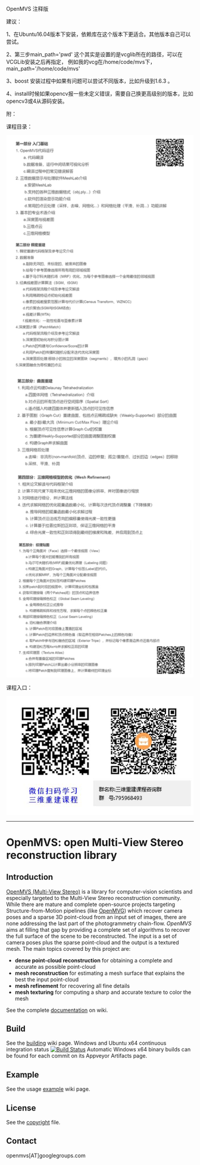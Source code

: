 
OpenMVS 注释版

建议：

1、在Ubuntu16.04版本下安装，依赖库在这个版本下更适合。其他版本自己可以尝试。

2、第三步main_path='pwd' 这个其实是设置的是vcglib所在的路径，可以在VCGLib安装之后再指定， 例如我的vcg在/home/code/mvs下，main_path='/home/code/mvs'

3、boost 安装过程中如果有问题可以尝试不同版本，比如升级到1.6.3 。

4、install时候如果opencv报一些未定义错误，需要自己换更高级别的版本，比如opencv3或4从源码安装。

附：

课程目录：

<img src="https://github.com/ReeseL/pictures_lib/raw/main/03.png" alt="c1_22" style="zoom:200%;" />

课程入口：

![in](https://github.com/ReeseL/pictures_lib/raw/main/01.jpg)

---

# OpenMVS: open Multi-View Stereo reconstruction library

## Introduction

[OpenMVS (Multi-View Stereo)](http://cdcseacave.github.io/openMVS) is a library for computer-vision scientists and especially targeted to the Multi-View Stereo reconstruction community. While there are mature and complete open-source projects targeting Structure-from-Motion pipelines (like [OpenMVG](https://github.com/openMVG/openMVG)) which recover camera poses and a sparse 3D point-cloud from an input set of images, there are none addressing the last part of the photogrammetry chain-flow. *OpenMVS* aims at filling that gap by providing a complete set of algorithms to recover the full surface of the scene to be reconstructed. The input is a set of camera poses plus the sparse point-cloud and the output is a textured mesh. The main topics covered by this project are:

- **dense point-cloud reconstruction** for obtaining a complete and accurate as possible point-cloud
- **mesh reconstruction** for estimating a mesh surface that explains the best the input point-cloud
- **mesh refinement** for recovering all fine details
- **mesh texturing** for computing a sharp and accurate texture to color the mesh

See the complete [documentation](https://github.com/cdcseacave/openMVS/wiki) on wiki.

## Build

See the [building](https://github.com/cdcseacave/openMVS/wiki/Building) wiki page. Windows and Ubuntu x64 continuous integration status [![Build Status](https://ci.appveyor.com/api/projects/status/github/cdcseacave/openmvs?branch=master&svg=true)](https://ci.appveyor.com/project/cdcseacave/openmvs)
Automatic Windows x64 binary builds can be found for each commit on its Appveyor Artifacts page.

## Example

See the usage [example](https://github.com/cdcseacave/openMVS/wiki/Usage) wiki page.

## License

See the [copyright](https://github.com/cdcseacave/openMVS/blob/master/COPYRIGHT.md) file.

## Contact

openmvs[AT]googlegroups.com
